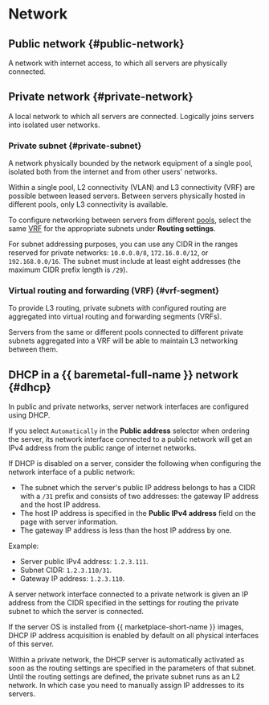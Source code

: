 # Network

## Public network {#public-network}

A network with internet access, to which all servers are physically connected.

## Private network {#private-network}

A local network to which all servers are connected. Logically joins servers into isolated user networks.

### Private subnet {#private-subnet}

A network physically bounded by the network equipment of a single pool, isolated both from the internet and from other users' networks.

Within a single pool, L2 connectivity (VLAN) and L3 connectivity (VRF) are possible between leased servers. Between servers physically hosted in different pools, only L3 connectivity is available.

To configure networking between servers from different [pools](./servers.md), select the same [VRF](#vrf-segment) for the appropriate subnets under **Routing settings**.

For subnet addressing purposes, you can use any CIDR in the ranges reserved for private networks: `10.0.0.0/8`, `172.16.0.0/12`, or `192.168.0.0/16`. The subnet must include at least eight addresses (the maximum CIDR prefix length is `/29`).

### Virtual routing and forwarding (VRF) {#vrf-segment}

To provide L3 routing, private subnets with configured routing are aggregated into virtual routing and forwarding segments (VRFs).

Servers from the same or different pools connected to different private subnets aggregated into a VRF will be able to maintain L3 networking between them.

## DHCP in a {{ baremetal-full-name }} network {#dhcp}

In public and private networks, server network interfaces are configured using DHCP.

If you select `Automatically` in the **Public address** selector when ordering the server, its network interface connected to a public network will get an IPv4 address from the public range of internet networks.

If DHCP is disabled on a server, consider the following when configuring the network interface of a public network:
* The subnet which the server's public IP address belongs to has a CIDR with a `/31` prefix and consists of two addresses: the gateway IP address and the host IP address.
* The host IP address is specified in the **Public IPv4 address** field on the page with server information.
* The gateway IP address is less than the host IP address by one.

Example:
* Server public IPv4 address: `1.2.3.111`.
* Subnet CIDR: `1.2.3.110/31`.
* Gateway IP address: `1.2.3.110`.

A server network interface connected to a private network is given an IP address from the CIDR specified in the settings for routing the private subnet to which the server is connected.

If the server OS is installed from {{ marketplace-short-name }} images, DHCP IP address acquisition is enabled by default on all physical interfaces of this server.

Within a private network, the DHCP server is automatically activated as soon as the routing settings are specified in the parameters of that subnet. Until the routing settings are defined, the private subnet runs as an L2 network. In which case you need to manually assign IP addresses to its servers.